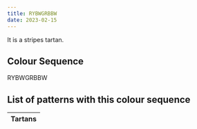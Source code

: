 ```yaml
---
title: RYBWGRBBW
date: 2023-02-15
---
```

<no value>

It is a <no value> stripes tartan.


## Colour Sequence
RYBWGRBBW

## List of patterns with this colour sequence

| Tartans |
|---------------|
